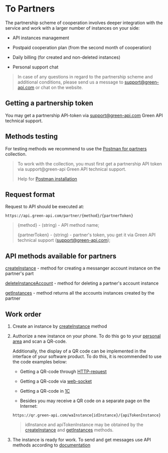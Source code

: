 # To Partners

The partnership scheme of cooperation involves deeper integration with the service and work with a larger number of instances on your side:

* API instances management

* Postpaid cooperation plan (from the second month of cooperation)

* Daily billing (for created and non-deleted instances)

* Personal support chat 

> In case of any questions in regard to the partnership scheme and additional conditions, please send us a message to support@green-api.com or chat on the website.

## Getting a partnership token

You may get a partnership API-token via support@green-api.com Green API technical support.

## Methods testing

For testing methods we recommend to use the [Postman for partners](https://github.com/green-api/partners-green-api-postman-collection) collection.

> To work with the collection, you must first get a partnership API token via support@green-api Green API technical support.
>
> Help for [Postman installation](../postman-collection.md)

## Request format 

Request to API should be executed at:
```
https://api.green-api.com/partner/{method}/{partnerToken}
```

>{method} - (string) - API method name;
>
>{partnerToken} - (string) - partner's token, you get it via Green API technical support (support@green-api.com);
 
## API methods available for partners

[createInstance](./createInstance.md) - method for creating a messanger account instance on the partner's part

[deleteInstanceAccount](./deleteInstanceAccount.md) - method for deleting a partner's account instance

[getInstances](./getInstances.md) - method returns all the accounts instances created by the partner

## Work order

1. Create an instance by [createInstance](./createInstance.md) method
2. Authorize a new instance on your phone. To do this go to your [personal area](https://console.green-api.com) and scan a QR-code.

    Additionally, the display of a QR code can be implemented in the interface of your software product. To do this, it is recommended to use the code examples below:

    * Getting a QR-code through [HTTP-request](https://github.com/green-api/whatsapp-api-client/blob/master/examples/browserExampleQRCode.html)

    * Getting a QR-code via [web-socket](https://github.com/green-api/whatsapp-api-client/blob/master/examples/browserExampleQRCodeWebsocket.html)

    * Getting a QR-code in [1С](https://green-api.com/integrations/1c.html)

    * Besides you may receive a QR code on a separate page on the Internet: 
    ```
    https://qr.green-api.com/waInstance{idInstance}/{apiTokenInstance}
    ```
    > idInstance and apiTokenInstance may be obtained by the [createInstance](./createInstance.md) and [getInstances](./getInstances.md) methods.

3. The instance is ready for work. To send and get messages use API methods according to [documentation](../api/index.md)
